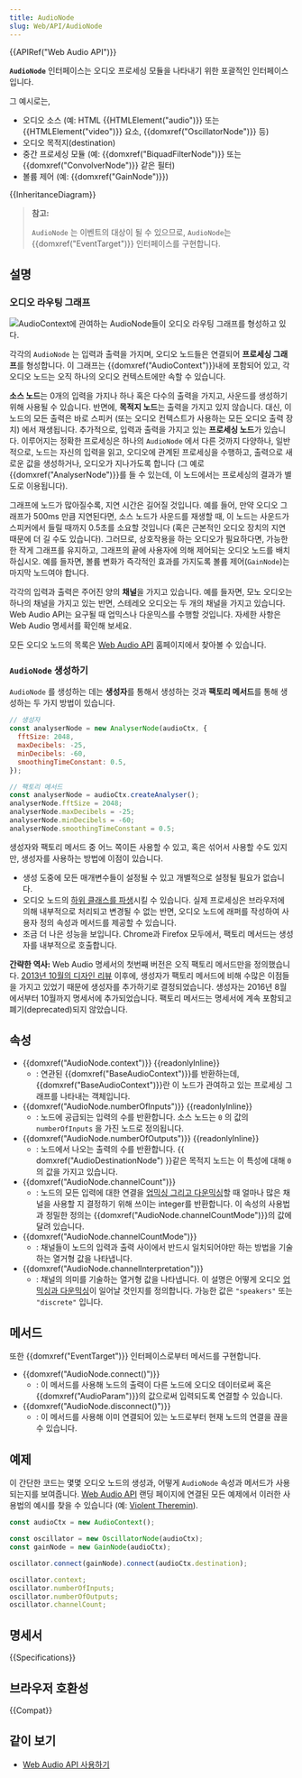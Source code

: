 ```yaml
---
title: AudioNode
slug: Web/API/AudioNode
---
```

{{APIRef("Web Audio API")}}

**`AudioNode`** 인터페이스는 오디오 프로세싱 모듈을 나타내기 위한 포괄적인 인터페이스입니다.

그 예시로는,

- 오디오 소스 (예: HTML {{HTMLElement("audio")}} 또는 {{HTMLElement("video")}} 요소, {{domxref("OscillatorNode")}} 등)
- 오디오 목적지(destination)
- 중간 프로세싱 모듈 (예: {{domxref("BiquadFilterNode")}} 또는 {{domxref("ConvolverNode")}} 같은 필터)
- 볼륨 제어 (예: {{domxref("GainNode")}})

{{InheritanceDiagram}}

> **참고:**
>
> `AudioNode` 는 이벤트의 대상이 될 수 있으므로, `AudioNode`는 {{domxref("EventTarget")}} 인터페이스를 구현합니다.

## 설명

### 오디오 라우팅 그래프

![AudioContext에 관여하는 AudioNode들이 오디오 라우팅 그래프를 형성하고 있다.](webaudiobasics.png)

각각의 `AudioNode` 는 입력과 출력을 가지며, 오디오 노드들은 연결되어 **프로세싱 그래프**를 형성합니다. 이 그래프는 {{domxref("AudioContext")}}내에 포함되어 있고, 각 오디오 노드는 오직 하나의 오디오 컨텍스트에만 속할 수 있습니다.

**소스 노드**는 0개의 입력을 가지나 하나 혹은 다수의 출력을 가지고, 사운드를 생성하기 위해 사용될 수 있습니다. 반면에, **목적지 노드**는 출력을 가지고 있지 않습니다. 대신, 이 노드의 모든 출력은 바로 스피커 (또는 오디오 컨텍스트가 사용하는 모든 오디오 출력 장치) 에서 재생됩니다. 추가적으로, 입력과 출력을 가지고 있는 **프로세싱 노드**가 있습니다. 이루어지는 정확한 프로세싱은 하나의 `AudioNode` 에서 다른 것까지 다양하나, 일반적으로, 노드는 자신의 입력을 읽고, 오디오에 관계된 프로세싱을 수행하고, 출력으로 새로운 값을 생성하거나, 오디오가 지나가도록 합니다 (그 예로 {{domxref("AnalyserNode")}}를 들 수 있는데, 이 노드에서는 프로세싱의 결과가 별도로 이용됩니다).

그래프에 노드가 많아질수록, 지연 시간은 길어질 것입니다. 예를 들어, 만약 오디오 그래프가 500ms 만큼 지연된다면, 소스 노드가 사운드를 재생할 때, 이 노드는 사운드가 스피커에서 들릴 때까지 0.5초를 소요할 것입니다 (혹은 근본적인 오디오 장치의 지연 때문에 더 길 수도 있습니다). 그러므로, 상호작용을 하는 오디오가 필요하다면, 가능한 한 작게 그래프를 유지하고, 그래프의 끝에 사용자에 의해 제어되는 오디오 노드를 배치하십시오. 예를 들자면, 볼륨 변화가 즉각적인 효과를 가지도록 볼륨 제어(`GainNode`)는 마지막 노드여야 합니다.

각각의 입력과 출력은 주어진 양의 **채널**을 가지고 있습니다. 예를 들자면, 모노 오디오는 하나의 채널을 가지고 있는 반면, 스테레오 오디오는 두 개의 채널을 가지고 있습니다. Web Audio API는 요구될 때 업믹스나 다운믹스를 수행할 것입니다. 자세한 사항은 Web Audio 명세서를 확인해 보세요.

모든 오디오 노드의 목록은 [Web Audio API](/ko/docs/Web/API/Web_Audio_API) 홈페이지에서 찾아볼 수 있습니다.

### `AudioNode` 생성하기

`AudioNode` 를 생성하는 데는 **생성자**를 통해서 생성하는 것과 **팩토리 메서드**를 통해 생성하는 두 가지 방법이 있습니다.

```js
// 생성자
const analyserNode = new AnalyserNode(audioCtx, {
  fftSize: 2048,
  maxDecibels: -25,
  minDecibels: -60,
  smoothingTimeConstant: 0.5,
});

// 팩토리 메서드
const analyserNode = audioCtx.createAnalyser();
analyserNode.fftSize = 2048;
analyserNode.maxDecibels = -25;
analyserNode.minDecibels = -60;
analyserNode.smoothingTimeConstant = 0.5;
```

생성자와 팩토리 메서드 중 어느 쪽이든 사용할 수 있고, 혹은 섞어서 사용할 수도 있지만, 생성자를 사용하는 방법에 이점이 있습니다.

- 생성 도중에 모든 매개변수들이 설정될 수 있고 개별적으로 설정될 필요가 없습니다.
- 오디오 노드의 [하위 클래스를 파생](https://github.com/WebAudio/web-audio-api/issues/251)시킬 수 있습니다. 실제 프로세싱은 브라우저에 의해 내부적으로 처리되고 변경될 수 없는 반면, 오디오 노드에 래퍼를 작성하여 사용자 정의 속성과 메서드를 제공할 수 있습니다.
- 조금 더 나은 성능을 보입니다. Chrome과 Firefox 모두에서, 팩토리 메서드는 생성자를 내부적으로 호출합니다.

**간략한 역사:** Web Audio 명세서의 첫번째 버전은 오직 팩토리 메서드만을 정의했습니다. [2013년 10월의 디자인 리뷰](https://github.com/WebAudio/web-audio-api/issues/250) 이후에, 생성자가 팩토리 메서드에 비해 수많은 이점들을 가지고 있었기 때문에 생성자를 추가하기로 결정되었습니다. 생성자는 2016년 8월에서부터 10월까지 명세서에 추가되었습니다. 팩토리 메서드는 명세서에 계속 포함되고 폐기(deprecated)되지 않았습니다.

## 속성

- {{domxref("AudioNode.context")}} {{readonlyInline}}
  - : 연관된 {{domxref("BaseAudioContext")}}를 반환하는데, {{domxref("BaseAudioContext")}}란 이 노드가 관여하고 있는 프로세싱 그래프를 나타내는 객체입니다.
- {{domxref("AudioNode.numberOfInputs")}} {{readonlyInline}}
  - : 노드에 공급되는 입력의 수를 반환합니다. 소스 노드는 `0` 의 값의 `numberOfInputs` 을 가진 노드로 정의됩니다.
- {{domxref("AudioNode.numberOfOutputs")}} {{readonlyInline}}
  - : 노드에서 나오는 출력의 수를 반환합니다. {{ domxref("AudioDestinationNode") }}같은 목적지 노드는 이 특성에 대해 `0` 의 값을 가지고 있습니다.
- {{domxref("AudioNode.channelCount")}}
  - : 노드의 모든 입력에 대한 연결을 [업믹싱 그리고 다운믹싱](/ko/docs/Web/API/Web_Audio_API/Basic_concepts_behind_Web_Audio_API#up-mixing_and_down-mixing)할 때 얼마나 많은 채널을 사용할 지 결정하기 위해 쓰이는 integer를 반환합니다. 이 속성의 사용법과 정밀한 정의는 {{domxref("AudioNode.channelCountMode")}}의 값에 달려 있습니다.
- {{domxref("AudioNode.channelCountMode")}}
  - : 채널들이 노드의 입력과 출력 사이에서 반드시 일치되어야만 하는 방법을 기술하는 열거형 값을 나타냅니다.
- {{domxref("AudioNode.channelInterpretation")}}
  - : 채널의 의미를 기술하는 열거형 값을 나타냅니다. 이 설명은 어떻게 오디오 [업믹싱과 다운믹싱](/ko/docs/Web/API/Web_Audio_API/Basic_concepts_behind_Web_Audio_API#up-mixing_and_down-mixing)이 일어날 것인지를 정의합니다. 가능한 값은 `"speakers"` 또는 `"discrete"` 입니다.

## 메서드

또한 {{domxref("EventTarget")}} 인터페이스로부터 메서드를 구현합니다.

- {{domxref("AudioNode.connect()")}}
  - : 이 메서드를 사용해 노드의 출력이 다른 노드에 오디오 데이터로써 혹은 {{domxref("AudioParam")}}의 값으로써 입력되도록 연결할 수 있습니다.
- {{domxref("AudioNode.disconnect()")}}
  - : 이 메서드를 사용해 이미 연결되어 있는 노드로부터 현재 노드의 연결을 끊을 수 있습니다.

## 예제

이 간단한 코드는 몇몇 오디오 노드의 생성과, 어떻게 `AudioNode` 속성과 메서드가 사용되는지를 보여줍니다. [Web Audio API](/ko/docs/Web/API/Web_Audio_API) 랜딩 페이지에 연결된 모든 예제에서 이러한 사용법의 예시를 찾을 수 있습니다 (예: [Violent Theremin](https://github.com/mdn/violent-theremin)).

```js
const audioCtx = new AudioContext();

const oscillator = new OscillatorNode(audioCtx);
const gainNode = new GainNode(audioCtx);

oscillator.connect(gainNode).connect(audioCtx.destination);

oscillator.context;
oscillator.numberOfInputs;
oscillator.numberOfOutputs;
oscillator.channelCount;
```

## 명세서

{{Specifications}}

## 브라우저 호환성

{{Compat}}

## 같이 보기

- [Web Audio API 사용하기](/ko/docs/Web/API/Web_Audio_API/Using_Web_Audio_API)

